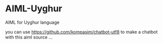 # AIML-Uyghur

AIML for Uyghur language

you can use https://github.com/kompasim/chatbot-utf8 to make a chatbot with this aiml source ...
